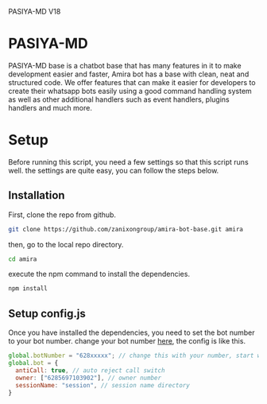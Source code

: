 PASIYA-MD V18

# PASIYA-MD 
PASIYA-MD  base is a chatbot base that has many features in it to make development easier and faster, Amira bot has a base with clean, neat and structured code. We offer features that can make it easier for developers to create their whatsapp bots easily using a good command handling system as well as other additional handlers such as event handlers, plugins handlers and much more.
# Setup
Before running this script, you need a few settings so that this script runs well. the settings are quite easy, you can follow the steps below.

## Installation
First, clone the repo from github.
```bash
git clone https://github.com/zanixongroup/amira-bot-base.git amira
```

then, go to the local repo directory.
```bash
cd amira
```

execute the npm command to install the dependencies.
```bash
npm install
```

## Setup config.js
Once you have installed the dependencies, you need to set the bot number to your bot number. change your bot number [here](https://github.com/ZanixonGroup/amira-bot-base/blob/master/src%2Fconfig.js#L7), the config is like this.

```js
global.botNumber = "628xxxxx"; // change this with your number, start with your country code number
global.bot = {
  antiCall: true, // auto reject call switch
  owner: ["6285697103902"], // owner number
  sessionName: "session", // session name directory
}
